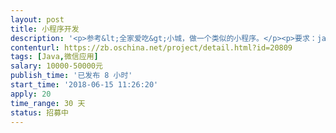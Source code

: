 ```yaml
---                
layout: post       
title: 小程序开发           
description: '<p>参考&lt;全家爱吃&gt;小城，做一个类似的小程序。</p><p>要求：java后台</p><p>工期：1个月</p>'     
contenturl: https://zb.oschina.net/project/detail.html?id=20809      
tags: [Java,微信应用]            
salary: 10000-50000元          
publish_time: '已发布 8 小时'         
start_time: '2018-06-15 11:26:20'           
apply: 20                   
time_range: 30 天              
status: 招募中                  
---                 
```

